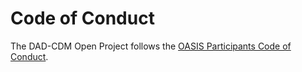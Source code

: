 
# Code of Conduct

The DAD-CDM Open Project follows the [OASIS Participants Code of Conduct](https://www.oasis-open.org/policies-guidelines/oasis-participants-code-of-conduct/).
